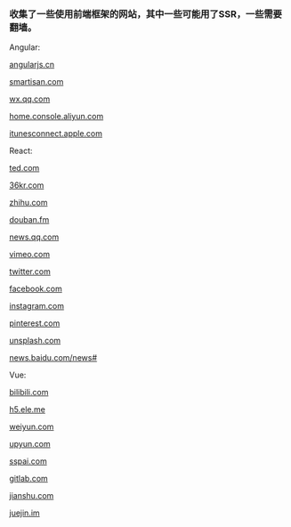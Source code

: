 ### 收集了一些使用前端框架的网站，其中一些可能用了SSR，一些需要翻墙。

Angular:

  [angularjs.cn](//angularjs.cn)
  
  [smartisan.com](//smartisan.com)
  
  [wx.qq.com](//wx.qq.com)
  
  [home.console.aliyun.com](//home.console.aliyun.com)
  
  [itunesconnect.apple.com](//itunesconnect.apple.com)
  

React:

  [ted.com](//ted.com)
  
  [36kr.com](36kr.com)
  
  [zhihu.com](//zhihu.com)
  
  [douban.fm](//douban.fm)
  
  [news.qq.com](//news.qq.com)
  
  [vimeo.com](//vimeo.com)
  
  [twitter.com](//twitter.com)
  
  [facebook.com](//facebook.com)
  
  [instagram.com](//instagram.com)
  
  [pinterest.com](//pinterest.com)
  
  [unsplash.com](//unsplash.com)
  
  [news.baidu.com/news#](//news.baidu.com/news#)

Vue:

  [bilibili.com](//bilibili.com)
  
  [h5.ele.me](//h5.ele.me)
  
  [weiyun.com](//weiyun.com)
  
  [upyun.com](//upyun.com)
  
  [sspai.com](//sspai.com)
  
  [gitlab.com](//gitlab.com)
  
  [jianshu.com](//jianshu.com)
  
  [juejin.im](//juejin.im)
